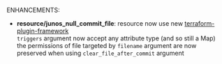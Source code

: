 <!-- markdownlint-disable-file MD013 MD041 -->
ENHANCEMENTS:

* **resource/junos_null_commit_file**: resource now use new [terraform-plugin-framework](https://github.com/hashicorp/terraform-plugin-framework)  
  `triggers` argument now accept any attribute type (and so still a Map)  
  the permissions of file targeted by `filename` argument are now preserved when using `clear_file_after_commit` argument
